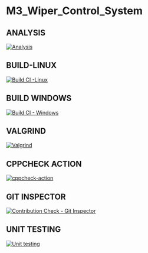# M3_Wiper_Control_System
## ANALYSIS
[![Analysis](https://github.com/Abi-1-2/M3_Wiper_Control_System/actions/workflows/Analysis.yml/badge.svg)](https://github.com/Abi-1-2/M3_Wiper_Control_System/actions/workflows/Analysis.yml)
## BUILD-LINUX
[![Build CI -Linux](https://github.com/Abi-1-2/M3_Wiper_Control_System/actions/workflows/Build_linux.yml/badge.svg)](https://github.com/Abi-1-2/M3_Wiper_Control_System/actions/workflows/Build_linux.yml)
## BUILD WINDOWS
[![Build CI - Windows](https://github.com/Abi-1-2/M3_Wiper_Control_System/actions/workflows/Build-Windows.yml/badge.svg)](https://github.com/Abi-1-2/M3_Wiper_Control_System/actions/workflows/Build-Windows.yml)
## VALGRIND
[![Valgrind](https://github.com/Abi-1-2/M3_Wiper_Control_System/actions/workflows/Valgrind.yml/badge.svg)](https://github.com/Abi-1-2/M3_Wiper_Control_System/actions/workflows/Valgrind.yml)
## CPPCHECK ACTION
[![cppcheck-action](https://github.com/Abi-1-2/M3_Wiper_Control_System/actions/workflows/cpp%20check.yml/badge.svg)](https://github.com/Abi-1-2/M3_Wiper_Control_System/actions/workflows/cpp%20check.yml)
## GIT INSPECTOR
[![Contribution Check - Git Inspector](https://github.com/Abi-1-2/M3_Wiper_Control_System/actions/workflows/Git_inspector.yml/badge.svg)](https://github.com/Abi-1-2/M3_Wiper_Control_System/actions/workflows/Git_inspector.yml)
## UNIT TESTING
[![Unit testing](https://github.com/Abi-1-2/M3_Wiper_Control_System/actions/workflows/Unit_Testing.yml/badge.svg)](https://github.com/Abi-1-2/M3_Wiper_Control_System/actions/workflows/Unit_Testing.yml)
